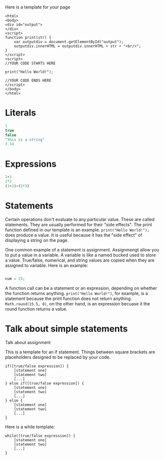 Here is a template for your page

```
<html>
<body>
<div id="output">
</div>
<script>
function print(str) {
	var outputdiv = document.getElementById("output");
	outputdiv.innerHTML = outputdiv.innerHTML + str + "<br/>";
}
</script>
<script>
//YOUR CODE STARTS HERE

print("Hello World!");

//YOUR CODE ENDS HERE
</script>
</body>
</html>
```
# Literals
```javascript
1
true
false
"this is a string"
3.14
```

# Expressions
```javascript
1+1
2*2
(3+2)>(5*3)
```

# Statements
Certain operations don't evaluate to any particular value. These are called statements. They are usually performed for their "side effects". The print function defined in our template is an example. `print("Hello World!");` does produce a value. It is useful because it has the "side effect" of displaying a string on the page.

One common example of a statement is assignment. Assignmengt allow you to put a value in a variable. A variable is like a named bucked used to store a value. True/false, numerical, and string values are copied when they are assigned to variable. Here is an example:
```javascript

num = 15;

```

A function call can be a statement or an expression, depending on whether the function returns anything. `print("Hello World!")`, for example, is a statement because the print function does not return anything. `Math.round(15.5, 0)`, on the other hand, is an expression becuase it the round function returns a value.

# Talk about simple statements

Talk about assignment

This is a template for an if statement. Things between square brackets are placeholders designed to be replaced by your code.

```
if([true/false expression]) {
	[statement one]
	[statement two]
	[...]
} else if([true/false expression]) {
	[statement one]
	[statement two]
	[...]
} else {
	[statement one]
	[statement two]
	[...]
}
```

Here is a while template:
```
while([true/false expression]) {
	[statement one]
	[statement two]
	[...]
}
```

